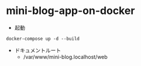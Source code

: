 # mini-blog-app-on-docker

* 起動
```
docker-compose up -d --build
```

* ドキュメントルート
  * /var/www/mini-blog.localhost/web
